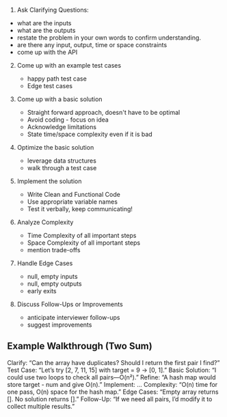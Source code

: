 1)  Ask Clarifying Questions:
   - what are the inputs
   - what are the outputs
   - restate the problem in your own words to confirm understanding.
   - are there any input, output, time or space constraints
   - come up with the API

2) Come up with an example test cases
    - happy path test case
    - Edge test cases
   
3) Come up with a basic solution
    - Straight forward approach, doesn't have to be optimal
    - Avoid coding - focus on idea
    - Acknowledge limitations
    - State time/space complexity even if it is bad

4) Optimize the basic solution
    - leverage data structures
    - walk through a test case
   
5) Implement the solution
   - Write Clean and Functional Code
   - Use appropriate variable names
   - Test it verbally, keep communicating!

6) Analyze Complexity
    - Time Complexity of all important steps
    - Space Complexity of all important steps
    - mention trade-offs

7) Handle Edge Cases
    - null, empty inputs
    - null, empty outputs
    - early exits

8) Discuss Follow-Ups or Improvements
    - anticipate interviewer follow-ups
    - suggest improvements

## Example Walkthrough (Two Sum)
Clarify: “Can the array have duplicates? Should I return the first pair I find?”
Test Case: “Let’s try [2, 7, 11, 15] with target = 9 → [0, 1].”
Basic Solution: “I could use two loops to check all pairs—O(n²).”
Refine: “A hash map would store target - num and give O(n).”
Implement: ...
Complexity: “O(n) time for one pass, O(n) space for the hash map.”
Edge Cases: “Empty array returns []. No solution returns [].”
Follow-Up: “If we need all pairs, I’d modify it to collect multiple results.”